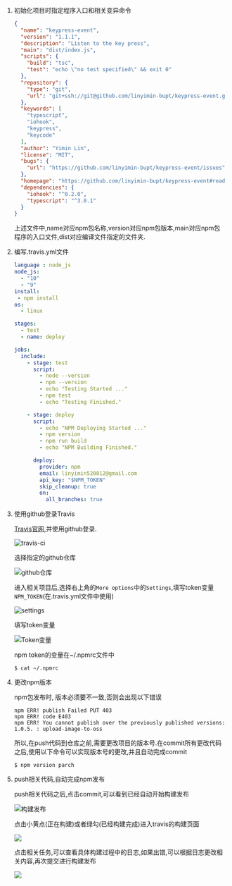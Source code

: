 1. 初始化项目时指定程序入口和相关变异命令

   ```json
   {
     "name": "keypress-event",
     "version": "1.1.1",
     "description": "Listen to the key press",
     "main": "dist/index.js",
     "scripts": {
       "build": "tsc",
       "test": "echo \"no test specified\" && exit 0"
     },
     "repository": {
       "type": "git",
       "url": "git+ssh://git@github.com/linyimin-bupt/keypress-event.git"
     },
     "keywords": [
       "typescript",
       "iohook",
       "keypress",
       "keycode"
     ],
     "author": "Yimin Lin",
     "license": "MIT",
     "bugs": {
       "url": "https://github.com/linyimin-bupt/keypress-event/issues"
     },
     "homepage": "https://github.com/linyimin-bupt/keypress-event#readme",
     "dependencies": {
       "iohook": "^0.2.0",
       "typescript": "^3.0.1"
     }
   }
   ```

   上述文件中,name对应npm包名称,version对应npm包版本,main对应npm包程序的入口文件,dist对应编译文件指定的文件夹.

2. 编写.travis.yml文件

   ```yaml
   language : node_js
   node_js:
     - "10"
     - "9"
   install:
    - npm install
   os:
     - linux
   
   stages:
     - test
     - name: deploy
   
   jobs:
     include:
       - stage: test
         script:
           - node --version
           - npm --version
           - echo "Testing Started ..."
           - npm test
           - echo "Testing Finished."
   
       - stage: deploy
         script:
           - echo "NPM Deploying Started ..."
           - npm version
           - npm run build
           - echo "NPM Building Finished."
   
         deploy:
           provider: npm
           email: linyimin520812@gmail.com
           api_key: "$NPM_TOKEN"
           skip_cleanup: true
           on:
             all_branches: true
   ```

3. 使用github登录Travis

   [Travis官网](https://www.travis-ci.org),并使用github登录.

   ![travis-ci](http://linyimin-blog.oss-cn-beijing.aliyuncs.com/cjl0zdwxq0000zvkh64uuv0xh.png)

   选择指定的github仓库

   ![github仓库](http://linyimin-blog.oss-cn-beijing.aliyuncs.com/cjl0zh69e0001zvkhvah4d0lt.png)

   进入相关项目后,选择右上角的`More options`中的`Settings`,填写token变量`NPM_TOKEN`(在.travis.yml文件中使用)

   ![settings](http://linyimin-blog.oss-cn-beijing.aliyuncs.com/cjl106wl100030skh2mt7wy6b.png)

   填写token变量

   ![Token变量](http://linyimin-blog.oss-cn-beijing.aliyuncs.com/cjl107sb600040skhv0b4m4o8.png)

   npm token的变量在~/.npmrc文件中

   ```shell
   $ cat ~/.npmrc 
   ```

4. 更改npm版本

   npm包发布时, 版本必须要不一致,否则会出现以下错误

   ```
   npm ERR! publish Failed PUT 403
   npm ERR! code E403
   npm ERR! You cannot publish over the previously published versions: 1.0.5. : upload-image-to-oss
   ```

   所以,在push代码到仓库之前,需要更改项目的版本号.在commit所有更改代码之后,使用以下命令可以实现版本号的更改,并且自动完成commit

   ```shell
   $ npm version parch
   ```

5. push相关代码,自动完成npm发布

   push相关代码之后,点击commit,可以看到已经自动开始构建发布

   ![构建发布](http://linyimin-blog.oss-cn-beijing.aliyuncs.com/cjl0zxr8c00000skhxcuq8axi.png)

   点击小黄点(正在构建)或者绿勾(已经构建完成)进入travis的构建页面

   ![](http://linyimin-blog.oss-cn-beijing.aliyuncs.com/cjl100z6q00010skhfdfju8rs.png)

   点击相关任务,可以查看具体构建过程中的日志,如果出错,可以根据日志更改相关内容,再次提交进行构建发布

   ![](http://linyimin-blog.oss-cn-beijing.aliyuncs.com/cjl103mc500020skhj6dmool9.png)

